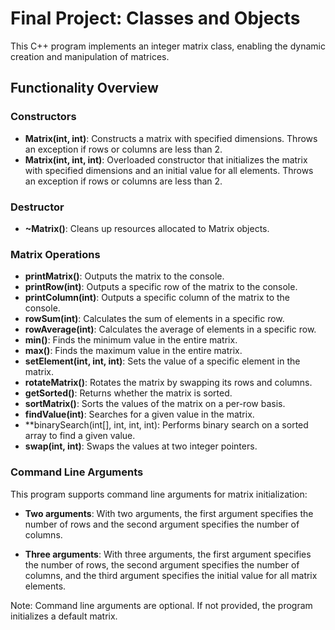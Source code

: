 # Final Project: Classes and Objects

This C++ program implements an integer matrix class, enabling the dynamic creation and manipulation of matrices.

## Functionality Overview

### Constructors

- **Matrix(int, int)**: Constructs a matrix with specified dimensions. Throws an exception if rows or columns are less than 2.
- **Matrix(int, int, int)**: Overloaded constructor that initializes the matrix with specified dimensions and an initial value for all elements. Throws an exception if rows or columns are less than 2.

### Destructor

- **~Matrix()**: Cleans up resources allocated to Matrix objects.

### Matrix Operations

- **printMatrix()**: Outputs the matrix to the console.
- **printRow(int)**: Outputs a specific row of the matrix to the console.
- **printColumn(int)**: Outputs a specific column of the matrix to the console.
- **rowSum(int)**: Calculates the sum of elements in a specific row.
- **rowAverage(int)**: Calculates the average of elements in a specific row.
- **min()**: Finds the minimum value in the entire matrix.
- **max()**: Finds the maximum value in the entire matrix.
- **setElement(int, int, int)**: Sets the value of a specific element in the matrix.
- **rotateMatrix()**: Rotates the matrix by swapping its rows and columns.
- **getSorted()**: Returns whether the matrix is sorted.
- **sortMatrix()**: Sorts the values of the matrix on a per-row basis.
- **findValue(int)**: Searches for a given value in the matrix.
- **binarySearch(int[], int, int, int): Performs binary search on a sorted array to find a given value.
- **swap(int, int)**: Swaps the values at two integer pointers.

### Command Line Arguments

This program supports command line arguments for matrix initialization:

- **Two arguments**: With two arguments, the first argument specifies the number of rows and the second argument specifies the number of columns.

- **Three arguments**: With three arguments, the first argument specifies the number of rows, the second argument specifies the number of columns, and the third argument specifies the initial value for all matrix elements.

Note: Command line arguments are optional. If not provided, the program initializes a default matrix.

